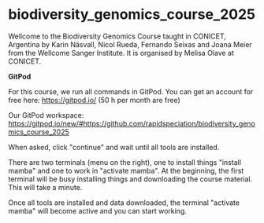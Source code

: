 # biodiversity_genomics_course_2025
Wellcome to the Biodiversity Genomics Course taught in CONICET, Argentina by Karin Näsvall, Nicol Rueda, Fernando Seixas and Joana Meier from the Wellcome Sanger Institute. It is organised by Melisa Olave at CONICET.


**GitPod**

For this course, we run all commands in GitPod. You can get an account for free here: https://gitpod.io/ (50 h per month are free)

Our GitPod workspace:
https://gitpod.io/new/#https://github.com/rapidspeciation/biodiversity_genomics_course_2025

When asked, click "continue" and wait until all tools are installed. 

There are two terminals (menu on the right), one to install things "install mamba" and one to work in "activate mamba". At the beginning, the first terminal will be busy installing things and downloading the course material. This will take a minute. 

Once all tools are installed and data downloaded, the terminal "activate mamba" will become active and you can start working.


